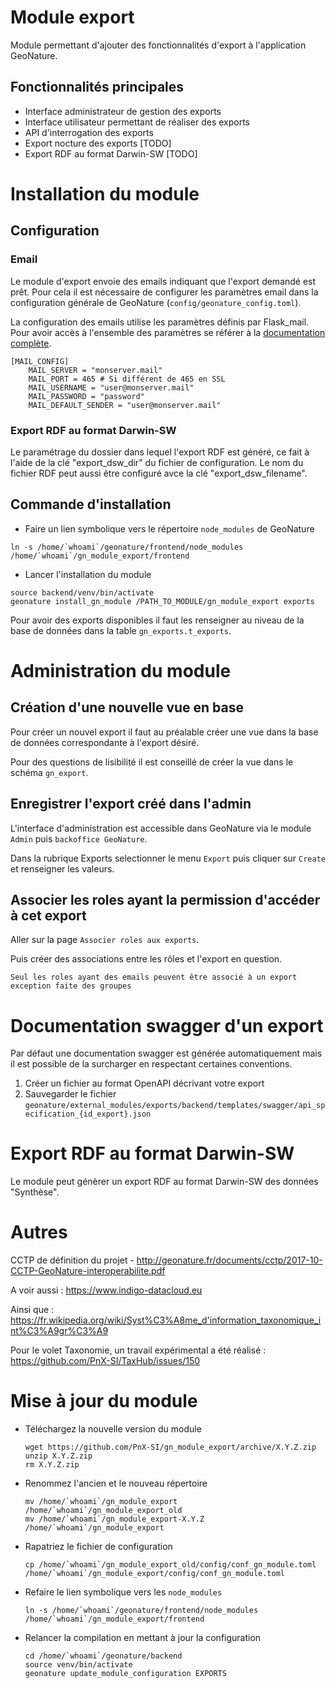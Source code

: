 # Module export

Module permettant d'ajouter des fonctionnalités d'export à l'application GeoNature.

## Fonctionnalités principales

- Interface administrateur de gestion des exports
- Interface utilisateur permettant de réaliser des exports
- API d'interrogation des exports
- Export nocture des exports [TODO]
- Export RDF au format Darwin-SW [TODO]

# Installation du module

## Configuration

### Email

Le module d'export envoie des emails indiquant que l'export demandé est prêt. Pour cela il est nécessaire de configurer les paramètres email dans la configuration générale de GeoNature (``config/geonature_config.toml``).

La configuration des emails utilise les paramètres définis par Flask_mail. Pour avoir accès à l'ensemble des paramètres se référer à la [documentation complète](https://flask-mail.readthedocs.io/en/latest/).

```
[MAIL_CONFIG]
    MAIL_SERVER = "monserver.mail"
    MAIL_PORT = 465 # Si différent de 465 en SSL
    MAIL_USERNAME = "user@monserver.mail"
    MAIL_PASSWORD = "password"
    MAIL_DEFAULT_SENDER = "user@monserver.mail"
```

### Export RDF au format Darwin-SW
Le paramétrage du dossier dans lequel l'export RDF est généré, ce fait à l'aide de la clé "export_dsw_dir" du fichier de configuration.
Le nom du fichier RDF peut aussi être configuré avce la clé "export_dsw_filename".


## Commande d'installation

- Faire un lien symbolique vers le répertoire ``node_modules`` de GeoNature

```
ln -s /home/`whoami`/geonature/frontend/node_modules /home/`whoami`/gn_module_export/frontend
```

- Lancer l'installation du module

```
source backend/venv/bin/activate
geonature install_gn_module /PATH_TO_MODULE/gn_module_export exports
```

Pour avoir des exports disponibles il faut les renseigner au niveau de la base de données dans la table ``gn_exports.t_exports``.

# Administration du module

## Création d'une nouvelle vue en base

Pour créer un nouvel export il faut au préalable créer une vue dans la base de données correspondante à l'export désiré.

Pour des questions de lisibilité il est conseillé de créer la vue dans le schéma ``gn_export``.

## Enregistrer l'export créé dans l'admin

L'interface d'administration est accessible dans GeoNature via le module ``Admin`` puis ``backoffice GeoNature``.

Dans la rubrique Exports selectionner le menu ``Export`` puis cliquer sur ``Create`` et renseigner les valeurs.

## Associer les roles ayant la permission d'accéder à cet export

Aller sur la page ``Associer roles aux exports``.

Puis créer des associations entre les rôles et l'export en question.

```
Seul les roles ayant des emails peuvent être associé à un export exception faite des groupes
```

# Documentation swagger d'un export

Par défaut une documentation swagger est générée automatiquement mais il est possible de la surcharger en respectant certaines conventions.

1. Créer un fichier au format OpenAPI décrivant votre export
2. Sauvegarder le fichier ``geonature/external_modules/exports/backend/templates/swagger/api_specification_{id_export}.json``


# Export RDF au format Darwin-SW
Le module peut génèrer un export RDF au format Darwin-SW des données "Synthèse".


# Autres

CCTP de définition du projet - http://geonature.fr/documents/cctp/2017-10-CCTP-GeoNature-interoperabilite.pdf

A voir aussi : https://www.indigo-datacloud.eu

Ainsi que : https://fr.wikipedia.org/wiki/Syst%C3%A8me_d'information_taxonomique_int%C3%A9gr%C3%A9

Pour le volet Taxonomie, un travail expérimental a été réalisé : https://github.com/PnX-SI/TaxHub/issues/150

# Mise à jour du module

- Téléchargez la nouvelle version du module

  ```
  wget https://github.com/PnX-SI/gn_module_export/archive/X.Y.Z.zip
  unzip X.Y.Z.zip
  rm X.Y.Z.zip
  ```

- Renommez l'ancien et le nouveau répertoire

  ```
  mv /home/`whoami`/gn_module_export /home/`whoami`/gn_module_export_old
  mv /home/`whoami`/gn_module_export-X.Y.Z /home/`whoami`/gn_module_export
  ```

- Rapatriez le fichier de configuration

  ```
  cp /home/`whoami`/gn_module_export_old/config/conf_gn_module.toml   /home/`whoami`/gn_module_export/config/conf_gn_module.toml
  ```

- Refaire le lien symbolique vers les `node_modules`
  ```
  ln -s /home/`whoami`/geonature/frontend/node_modules /home/`whoami`/gn_module_export/frontend
  ```

- Relancer la compilation en mettant à jour la configuration

  ```
  cd /home/`whoami`/geonature/backend
  source venv/bin/activate
  geonature update_module_configuration EXPORTS
  ```

